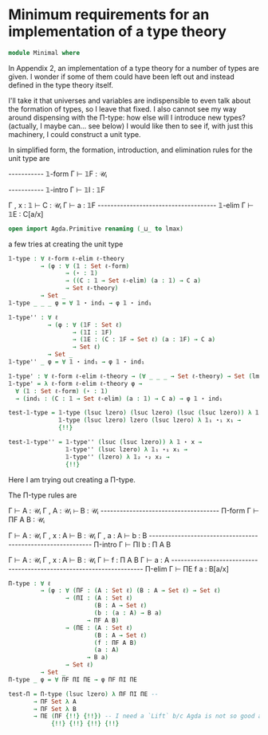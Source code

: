 
# Minimum requirements for an implementation of a type theory

```agda
module Minimal where
```

In Appendix 2, an implementation of a type theory for a number of types are given. I wonder if some of them could have been left out and instead defined in the type theory itself.

I'll take it that universes and variables are indispensible to even talk about the formation of types, so I leave that fixed. I also cannot see my way around dispensing with the Π-type: how else will I introduce new types? (actually, I maybe can... see below) I would like then to see if, with just this machinery, I could construct a unit type.

In simplified form, the formation, introduction, and elimination rules for the unit type are


----------- 𝟙-form
Γ ⊢ 𝟙F : 𝒰ᵢ


----------- 𝟙-intro
Γ ⊢ 𝟙I : 𝟙F


 Γ , x : 𝟙 ⊢ C : 𝒰ᵢ      Γ ⊢ a : 𝟙F
------------------------------------- 𝟙-elim
         Γ ⊢ 𝟙E : C[a/x]

```agda
open import Agda.Primitive renaming (_⊔_ to lmax)
```

a few tries at creating the unit type

```agda
𝟙-type : ∀ ℓ-form ℓ-elim ℓ-theory
         → (φ : ∀ (𝟙 : Set ℓ-form)
                → (⋆ : 𝟙)
                → ((C : 𝟙 → Set ℓ-elim) (a : 𝟙) → C a)
                → Set ℓ-theory)
         → Set _
𝟙-type _ _ _ φ = ∀ 𝟙 ⋆ ind₁ → φ 𝟙 ⋆ ind₁

𝟙-type'' : ∀ ℓ
           → (φ : ∀ (𝟙F : Set ℓ)
                  → (𝟙I : 𝟙F)
                  → (𝟙E : (C : 𝟙F → Set ℓ) (a : 𝟙F) → C a)
                  → Set ℓ)
           → Set _
𝟙-type'' _ φ = ∀ 𝟙 ⋆ ind₁ → φ 𝟙 ⋆ ind₁

𝟙-type' : ∀ ℓ-form ℓ-elim ℓ-theory → (∀ _ _ _ → Set ℓ-theory) → Set (lmax (lsuc (lmax ℓ-form ℓ-elim)) ℓ-theory)
𝟙-type' = λ ℓ-form ℓ-elim ℓ-theory φ →
  ∀ (𝟙 : Set ℓ-form) (⋆ : 𝟙)
  → (ind₁ : (C : 𝟙 → Set ℓ-elim) (a : 𝟙) → C a) → φ 𝟙 ⋆ ind₁

test-𝟙-type = 𝟙-type (lsuc lzero) (lsuc lzero) (lsuc (lsuc lzero)) λ 𝟙 ⋆ x →
              𝟙-type (lsuc lzero) lzero (lsuc lzero) λ 𝟙₁ ⋆₁ x₁ →
              {!!}

test-𝟙-type'' = 𝟙-type'' (lsuc (lsuc lzero)) λ 𝟙 ⋆ x →
                𝟙-type'' (lsuc lzero) λ 𝟙₁ ⋆₁ x₁ →
                𝟙-type'' (lzero) λ 𝟙₂ ⋆₂ x₂ →
                {!!}
```

Here I am trying out creating a Π-type.

The Π-type rules are

 Γ ⊢ A : 𝒰ᵢ    Γ , A : 𝒰ᵢ ⊢ B : 𝒰ᵢ
------------------------------------- Π-form
         Γ ⊢ ΠF A B ∶ 𝒰ᵢ

 Γ ⊢ A : 𝒰ᵢ    Γ , x : A ⊢ B : 𝒰ᵢ    Γ , a : A ⊢ b : B
------------------------------------------------------------ Π-intro
                   Γ ⊢ ΠI b : Π A B


 Γ ⊢ A : 𝒰ᵢ    Γ , x : A ⊢ B : 𝒰ᵢ   Γ ⊢ f : Π A B    Γ ⊢ a : A
--------------------------------------------------------------------- Π-elim
 Γ ⊢ ΠE f a : B[a/x]


```agda
Π-type : ∀ ℓ
         → (φ : ∀ (ΠF : (A : Set ℓ) (B : A → Set ℓ) → Set ℓ)
                → (ΠI : (A : Set ℓ)
                        (B : A → Set ℓ)
                        (b : (a : A) → B a)
                      → ΠF A B)
                → (ΠE : (A : Set ℓ)
                        (B : A → Set ℓ)
                        (f : ΠF A B)
                        (a : A)
                      → B a)
                → Set ℓ)
         → Set _
Π-type _ φ = ∀ ΠF ΠI ΠE → φ ΠF ΠI ΠE

test-Π = Π-type (lsuc lzero) λ ΠF ΠI ΠE --
       → ΠF Set λ A
       → ΠF Set λ B
       → ΠE (ΠF {!!} {!!}) -- I need a `Lift` b/c Agda is not so good a recognizing universe cumulativity
            {!!} {!!} {!!} {!!}
```
